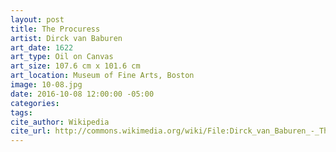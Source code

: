```yaml
---
layout: post
title: The Procuress
artist: Dirck van Baburen
art_date: 1622
art_type: Oil on Canvas
art_size: 107.6 cm x 101.6 cm
art_location: Museum of Fine Arts, Boston
image: 10-08.jpg
date: 2016-10-08 12:00:00 -05:00
categories:
tags:
cite_author: Wikipedia
cite_url: http://commons.wikimedia.org/wiki/File:Dirck_van_Baburen_-_The_Procuress_-_Google_Art_Project.jpg
---
```

